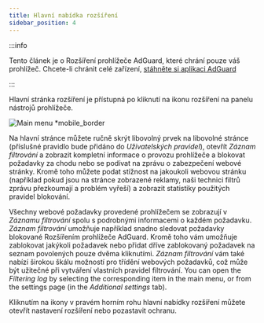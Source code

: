 ```yaml
---
title: Hlavní nabídka rozšíření
sidebar_position: 4
---
```


:::info

Tento článek je o Rozšíření prohlížeče AdGuard, které chrání pouze váš prohlížeč. Chcete-li chránit celé zařízení, [stáhněte si aplikaci AdGuard](https://agrd.io/download-kb-adblock)

:::

Hlavní stránka rozšíření je přístupná po kliknutí na ikonu rozšíření na panelu nástrojů prohlížeče.

![Main menu \*mobile\_border](https://cdn.adtidy.org/content/Kb/ad_blocker/browser_extension/ad_blocker_browser_extension_main.png)

Na hlavní stránce můžete ručně skrýt libovolný prvek na libovolné stránce (příslušné pravidlo bude přidáno do _Uživatelských pravidel_), otevřít _Záznam filtrování_ a zobrazit kompletní informace o provozu prohlížeče a blokovat požadavky za chodu nebo se podívat na zprávu o zabezpečení webové stránky. Kromě toho můžete podat stížnost na jakoukoli webovou stránku (například pokud jsou na stránce zobrazené reklamy, naši technici filtrů zprávu přezkoumají a problém vyřeší) a zobrazit statistiky použitých pravidel blokování.

Všechny webové požadavky provedené prohlížečem se zobrazují v _Záznamu filtrování_ spolu s podrobnými informacemi o každém požadavku. _Záznam filtrování_ umožňuje například snadno sledovat požadavky blokované Rozšířením prohlížeče AdGuard. Kromě toho vám umožňuje zablokovat jakýkoli požadavek nebo přidat dříve zablokovaný požadavek na seznam povolených pouze dvěma kliknutími. _Záznam filtrování_ vám také nabízí širokou škálu možností pro třídění webových požadavků, což může být užitečné při vytváření vlastních pravidel filtrování. You can open the _Filtering log_ by selecting the corresponding item in the main menu, or from the settings page (in the _Additional settings_ tab).

Kliknutím na ikony v pravém horním rohu hlavní nabídky rozšíření můžete otevřít nastavení rozšíření nebo pozastavit ochranu.
